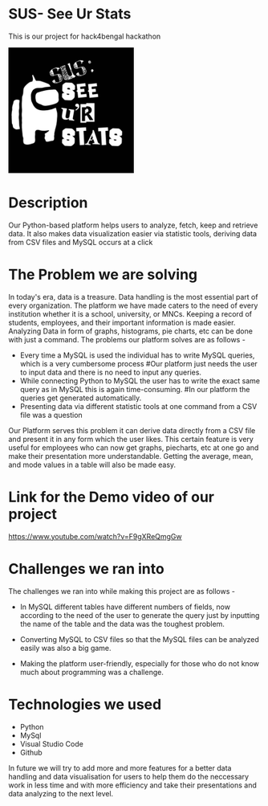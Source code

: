 # SUS- See Ur Stats
This is our project for hack4bengal hackathon

<img src="https://github.com/adityaks-11/project_for_hack4bengal/blob/master/logo.jpeg" width="250" height="250" />

# Description
Our Python-based platform helps users to analyze, fetch, keep and retrieve data. It also makes data visualization easier via statistic tools, deriving data from CSV files and MySQL occurs at a click

# The Problem we are solving
In today's era, data is a treasure. Data handling is the most essential part of every organization. The platform we have made caters to the need of every institution whether it is a school, university, or MNCs. Keeping a record of students, employees, and their important information is made easier. Analyzing Data in form of graphs, histograms, pie charts, etc can be done with just a command. The problems our platform solves are as follows -

* Every time a MySQL is used the individual has to write MySQL queries, which is a very cumbersome process
#Our platform just needs the user to input data and there is no need to input any queries.
* While connecting Python to MySQL the user has to write the exact same query as in MySQL this is again time-consuming.
#In our platform the queries get generated automatically.
* Presenting data via different statistic tools at one command from a CSV file was a question

Our Platform serves this problem it can derive data directly from a CSV file and present it in any form which the user
likes. This certain feature is very useful for employees who can now get graphs, piecharts, etc at one go and make their 
presentation more understandable.
Getting the average, mean, and mode values in a table will also be made easy.

# Link for the Demo video of our project
https://www.youtube.com/watch?v=F9gXReQmgGw


# Challenges we ran into
The challenges we ran into while making this project are as follows -

* In MySQL different tables have different numbers of fields, now according to the need of the user to generate the query just by inputting the name of the table and the data was the toughest problem.

* Converting MySQL to CSV files so that the MySQL files can be analyzed easily was also a big game.

* Making the platform user-friendly, especially for those who do not know much about programming was a challenge.

# Technologies we used
* Python
* MySql
* Visual Studio Code
* Github

In future we will try to add more and more features for a better data handling and data visualisation for users to help them do the neccessary work in less time and with more efficiency and take their presentations and data analyzing to the next level.

